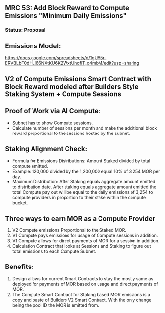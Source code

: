## MRC 53: Add Block Reward to Compute Emissions "Minimum Daily Emissions"

### Status: **Proposal**

## Emissions Model: 
https://docs.google.com/spreadsheets/d/1gUV5r-ERVBLbF0dHLl66NXtKU6K2WxtUhoflT_o4mbM/edit?usp=sharing

## V2 of Compute Emissions Smart Contract with Block Reward modeled after Builders Style Staking System + Compute Sessions

## Proof of Work via AI Compute:
- Subnet has to show Compute sessions.
- Calculate number of sessions per month and make the additional block reward proportional to the sessions hosted by the subnet.

## Staking Alignment Check:
- Formula for Emissions Distributions: Amount Staked divided by total compute emitted.
- Example: 120,000 divided by the 1,200,000 equal 10% of 3,254 MOR per day.
- Maximum Distribution: After Staking equals aggregate.amount emitted to distribution  date. After staking equals aggregate amount emitted the total Compute pay out will be equal to the daily emissions of 3,254 to compute providers in proportion to their stake within the compute bucket.

## Three ways to earn MOR as a Compute Provider
1. V2 Compute emissions Proportional to the Staked MOR.
2. V1 Compute pays emissions for usage of Compute sessions in addition.
3. V1 Compute allows for direct payments of MOR for a session in addition.
4. Calculation Contract that looks at Sessions and Staking to figure out total emissions to each Compute Subnet.

## Benefits: 
1. Design allows for current Smart Contracts to stay the mostly same as deployed for payments of MOR based on usage and direct payments of MOR.
2. The Compute Smart Contract for Staking based MOR emissions is a copy and paste of Builders V2 Smart Contract. With the only change being the pool ID the MOR is emitted from.
